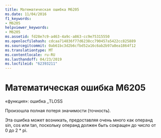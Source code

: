 ```yaml
---
title: Математическая ошибка M6205
ms.date: 11/04/2016
f1_keywords:
- M6205
helpviewer_keywords:
- M6205
ms.assetid: fd28e7c9-a463-4a9c-a863-cc9e75315550
ms.openlocfilehash: cdcaa714836f77d6238cc790457a5422cc825889
ms.sourcegitcommit: 0ab61bc3d2b6cfbd52a16c6ab2b97a8ea1864f12
ms.translationtype: MT
ms.contentlocale: ru-RU
ms.lasthandoff: 04/23/2019
ms.locfileid: "62393211"
---
```

# <a name="math-error-m6205"></a>Математическая ошибка M6205

«функция»: ошибка _TLOSS

Произошла полная потеря значимости (точность).

Эта ошибка может возникать, предоставляя очень много как операнд sin, cos или tan, поскольку операнд должен быть сокращен до число от 0 до 2 * pi.